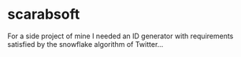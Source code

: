 # scarabsoft
For a side project of mine I needed an ID generator with requirements satisfied by the snowflake algorithm of Twitter…
